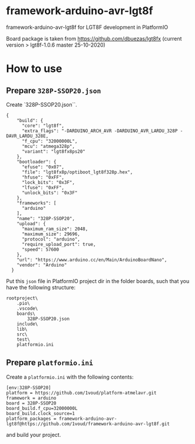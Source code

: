 # framework-arduino-avr-lgt8f
framework-arduino-avr-lgt8f for LGT8F development in PlatformIO

Board package is taken from https://github.com/dbuezas/lgt8fx (current version > lgt8f-1.0.6 master 25-10-2020)

# How to use

## Prepare `328P-SSOP20.json`
Create `328P-SSOP20.json``.
```
{
    "build": {
      "core": "lgt8f",
      "extra_flags": "-DARDUINO_ARCH_AVR -DARDUINO_AVR_LARDU_328P -DAVR_LARDU_328E,
      "f_cpu": "32000000L",
      "mcu": "atmega328p",
      "variant": "lgt8fx8ps20"
    },
    "bootloader": {
      "efuse": "0x07",
      "file": "lgt8fx8p/optiboot_lgt8f328p.hex",
      "hfuse": "0xFF",
      "lock_bits": "0x3F",
      "lfuse": "0xFF",
      "unlock_bits": "0x3F"
    },
    "frameworks": [
      "arduino"
    ],
    "name": "328P-SSOP20",
    "upload": {
      "maximum_ram_size": 2048,
      "maximum_size": 29696,
      "protocol": "arduino",
      "require_upload_port": true,
      "speed": 57600
    },
    "url": "https://www.arduino.cc/en/Main/ArduinoBoardNano",
    "vendor": "Arduino"
  }

```
Put this `json` file in PlatformIO project dir in the folder boards, such that you have the following structure:
```
rootproject\
    .pio\
    .vscode\
    boards\
        328P-SSOP20.json
    include\
    lib\
    src\
    test\
    platformio.ini
```

## Prepare `platformio.ini`
Create a `platformio.ini` with the following contents:
```
[env:328P-SSOP20]
platform = https://github.com/1voud/platform-atmelavr.git
framework = arduino
board = 328P-SSOP20
board_build.f_cpu=32000000L
board_build.clock_source=1
platform_packages = framework-arduino-avr-lgt8f@https://github.com/1voud/framework-arduino-avr-lgt8f.git

```
and build your project.
